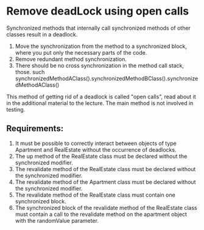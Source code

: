 # Remove deadLock using open calls

Synchronized methods that internally call synchronized methods of other classes result in a deadlock.
1. Move the synchronization from the method to a synchronized block, where you put only the necessary parts of the code.
2. Remove redundant method synchronization.
3. There should be no cross synchronization in the method call stack,
those. such synchronizedMethodAClass().synchronizedMethodBClass().synchronizedMethodAClass()

This method of getting rid of a deadlock is called "open calls", read about it in the additional material to the lecture.
The main method is not involved in testing.


## Requirements:
1. It must be possible to correctly interact between objects of type Apartment and RealEstate without the occurrence of 				deadlocks.
2. The up method of the RealEstate class must be declared without the synchronized modifier.
3. The revalidate method of the RealEstate class must be declared without the synchronized modifier.
4. The revalidate method of the Apartment class must be declared without the synchronized modifier.
5. The revalidate method of the RealEstate class must contain one synchronized block.
6. The synchronized block of the revalidate method of the RealEstate class must contain a call to the revalidate method on the 		apartment object with the randomValue parameter.